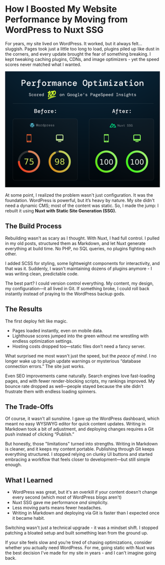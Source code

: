 # How I Boosted My Website Performance by Moving from WordPress to Nuxt SSG

For years, my site lived on WordPress. It worked, but it always felt... sluggish. Pages took just a little too long to load, plugins piled up like dust in the corners, and every update brought the fear of something breaking. I kept tweaking caching plugins, CDNs, and image optimizers - yet the speed scores never matched what I wanted.

![Diagram](./media/diagram.png)

At some point, I realized the problem wasn't just configuration. It was the foundation. WordPress is powerful, but it’s heavy by nature. My site didn't need a dynamic CMS; most of the content was static. So, I made the jump: I rebuilt it using **Nuxt with Static Site Generation (SSG).**

## The Build Process

Rebuilding wasn't as scary as I thought. With Nuxt, I had full control. I pulled in my old posts, structured them as Markdown, and let Nuxt generate everything at build time. No PHP, no SQL queries, no plugins fighting each other.

I added SCSS for styling, some lightweight components for interactivity, and that was it. Suddenly, I wasn't maintaining dozens of plugins anymore - I was writing clean, predictable code.

The best part? I could version control everything. My content, my design, my configuration—it all lived in Git. If something broke, I could roll back instantly instead of praying to the WordPress backup gods.

## The Results

The first deploy felt like magic.

- Pages loaded instantly, even on mobile data.
- Lighthouse scores jumped into the green without me wrestling with endless optimization settings.
- Hosting costs dropped too—static files don’t need a fancy server.

What surprised me most wasn't just the speed, but the _peace of mind_. I no longer wake up to plugin update warnings or mysterious “database connection errors.” The site just works.

Even SEO improvements came naturally. Search engines love fast-loading pages, and with fewer render-blocking scripts, my rankings improved. My bounce rate dropped as well—people stayed because the site didn't frustrate them with endless loading spinners.

## The Trade-Offs

Of course, it wasn't all sunshine. I gave up the WordPress dashboard, which meant no easy WYSIWYG editor for quick content updates. Writing in Markdown took a bit of adjustment, and deploying changes requires a Git push instead of clicking “Publish.”

But honestly, those "limitations" turned into strengths. Writing in Markdown is cleaner, and it keeps my content portable. Publishing through Git keeps everything structured. I stopped relying on clunky UI buttons and started embracing a workflow that feels closer to development—but still simple enough.

## What I Learned

- WordPress was great, but it's an overkill if your content doesn't change every second (which most of WordPress blogs aren't)
- Nuxt SSG gave me performance _and_ simplicity.
- Less moving parts means fewer headaches.
- Writing in Markdown and deploying via Git is faster than I expected once it became habit.

Switching wasn't just a technical upgrade - it was a mindset shift. I stopped patching a bloated setup and built something lean from the ground up.

If your site feels slow and you’re tired of chasing optimizations, consider whether you actually need WordPress. For me, going static with Nuxt was the best decision I've made for my site in years - and I can't imagine going back.
